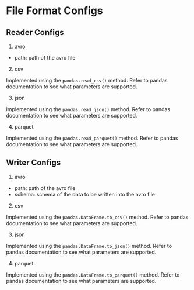 # File Format Configs

## Reader Configs

1. avro

- path: path of the avro file

2. csv

Implemented using the `pandas.read_csv()` method. Refer to pandas documentation to see what parameters are supported.

3. json

Implemented using the `pandas.read_json()` method. Refer to pandas documentation to see what parameters are supported.

4. parquet

Implemented using the `pandas.read_parquet()` method. Refer to pandas documentation to see what parameters are supported.

## Writer Configs

1. avro

- path: path of the avro file
- schema: schema of the data to be written into the avro file

2. csv

Implemented using the `pandas.DataFrame.to_csv()` method. Refer to pandas documentation to see what parameters are supported.

3. json

Implemented using the `pandas.DataFrame.to_json()` method. Refer to pandas documentation to see what parameters are supported.

4. parquet

Implemented using the `pandas.DataFrame.to_parquet()` method. Refer to pandas documentation to see what parameters are supported.
